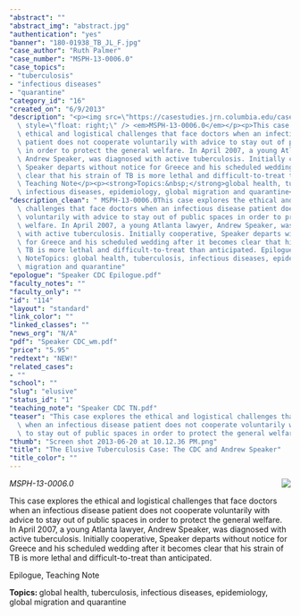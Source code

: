 ```yaml
---
"abstract": ""
"abstract_img": "abstract.jpg"
"authentication": "yes"
"banner": "180-01938_TB_JL_F.jpg"
"case_author": "Ruth Palmer"
"case_number": "MSPH-13-0006.0"
"case_topics":
- "tuberculosis"
- "infectious diseases"
- "quarantine"
"category_id": "16"
"created_on": "6/9/2013"
"description": "<p><img src=\"https://casestudies.jrn.columbia.edu/casestudy/files/photos/771/abstract.jpg\"\
  \ style=\"float: right;\" /> <em>MSPH-13-0006.0</em></p><p>This case explores the\
  \ ethical and logistical challenges that face doctors when an infectious disease\
  \ patient does not cooperate voluntarily with advice to stay out of public spaces\
  \ in order to protect the general welfare. In April 2007, a young Atlanta lawyer,\
  \ Andrew Speaker, was diagnosed with active tuberculosis. Initially cooperative,\
  \ Speaker departs without notice for Greece and his scheduled wedding after it becomes\
  \ clear that his strain of TB is more lethal and difficult-to-treat than anticipated.&nbsp;</p><p>Epilogue,\
  \ Teaching Note</p><p><strong>Topics:&nbsp;</strong>global health, tuberculosis,\
  \ infectious diseases, epidemiology, global migration and quarantine</p>"
"description_clean": " MSPH-13-0006.0This case explores the ethical and logistical\
  \ challenges that face doctors when an infectious disease patient does not cooperate\
  \ voluntarily with advice to stay out of public spaces in order to protect the general\
  \ welfare. In April 2007, a young Atlanta lawyer, Andrew Speaker, was diagnosed\
  \ with active tuberculosis. Initially cooperative, Speaker departs without notice\
  \ for Greece and his scheduled wedding after it becomes clear that his strain of\
  \ TB is more lethal and difficult-to-treat than anticipated. Epilogue, Teaching\
  \ NoteTopics: global health, tuberculosis, infectious diseases, epidemiology, global\
  \ migration and quarantine"
"epologue": "Speaker CDC Epilogue.pdf"
"faculty_notes": ""
"faculty_only": ""
"id": "114"
"layout": "standard"
"link_color": ""
"linked_classes": ""
"news_org": "N/A"
"pdf": "Speaker CDC_wm.pdf"
"price": "5.95"
"redtext": "NEW!"
"related_cases":
- ""
"school": ""
"slug": "elusive"
"status_id": "1"
"teaching_note": "Speaker CDC TN.pdf"
"teaser": "This case explores the ethical and logistical challenges that face doctors\
  \ when an infectious disease patient does not cooperate voluntarily with advice\
  \ to stay out of public spaces in order to protect the general welfare."
"thumb": "Screen shot 2013-06-20 at 10.12.36 PM.png"
"title": "The Elusive Tuberculosis Case: The CDC and Andrew Speaker"
"title_color": ""
---
```

<p><img src="https://casestudies.jrn.columbia.edu/casestudy/files/photos/771/abstract.jpg" style="float: right;" /> <em>MSPH-13-0006.0</em></p><p>This case explores the ethical and logistical challenges that face doctors when an infectious disease patient does not cooperate voluntarily with advice to stay out of public spaces in order to protect the general welfare. In April 2007, a young Atlanta lawyer, Andrew Speaker, was diagnosed with active tuberculosis. Initially cooperative, Speaker departs without notice for Greece and his scheduled wedding after it becomes clear that his strain of TB is more lethal and difficult-to-treat than anticipated.&nbsp;</p><p>Epilogue, Teaching Note</p><p><strong>Topics:&nbsp;</strong>global health, tuberculosis, infectious diseases, epidemiology, global migration and quarantine</p>
